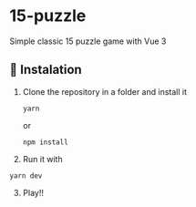 # 15-puzzle

Simple classic 15 puzzle game with Vue 3

## 🚩 Instalation

1. Clone the repository in a folder and install it 
    ```
    yarn
    ```
    or
    ```
    npm install
    ```
2. Run it with
  ```
  yarn dev
  ```
3. Play!!